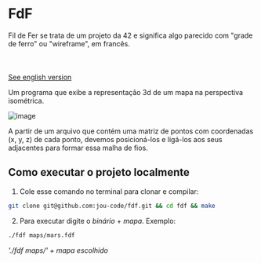 # FdF
Fil de Fer se trata de um projeto da 42 e significa algo parecido com "grade de ferro" ou "wireframe", em francês.
<br></br>
<br></br>
[See english version](https://github.com/jou-code/fdf/README-EN.md)

Um programa que exibe a representação 3d de um mapa na perspectiva isométrica.

![image](https://github.com/jou-code/fdf/assets/145489056/d995fa86-1439-45b1-8833-91e1ea8e2bf4)

A partir de um arquivo que contém uma matriz de pontos com coordenadas (x, y, z) de cada ponto, devemos posicioná-los e ligá-los aos seus adjacentes para formar essa malha de fios.

## Como executar o projeto localmente
1. Cole esse comando no terminal para clonar e compilar:
   
  ``` bash
  git clone git@github.com:jou-code/fdf.git && cd fdf && make
  ```

2. Para executar digite o _binário_ + _mapa_. Exemplo:
  
  ``` bash
  ./fdf maps/mars.fdf
  ```
  _'./fdf maps/' + mapa escolhido_
